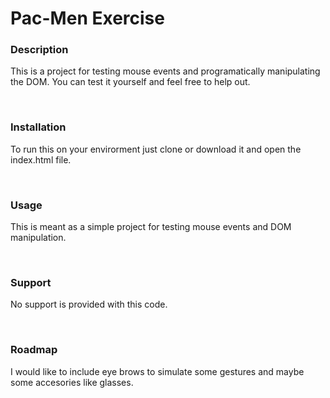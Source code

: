 <h1>Pac-Men Exercise</h1>
<h3>Description</h3>
<p>This is a project for testing mouse events and programatically manipulating the DOM. You can test it yourself and feel free to help out.</p>
<br>
<h3>Installation</h3>
<p>To run this on your envirorment just clone or download it and open the index.html file.</p>
<br>
<h3>Usage</h3>
<p>This is meant as a simple project for testing mouse events and DOM manipulation.</p>
<br>
<h3>Support</h3>
<p>No support is provided with this code.</p>
<br>
<h3>Roadmap</h3>
<p>I would like to include eye brows to simulate some gestures and maybe some accesories like glasses.</p>
